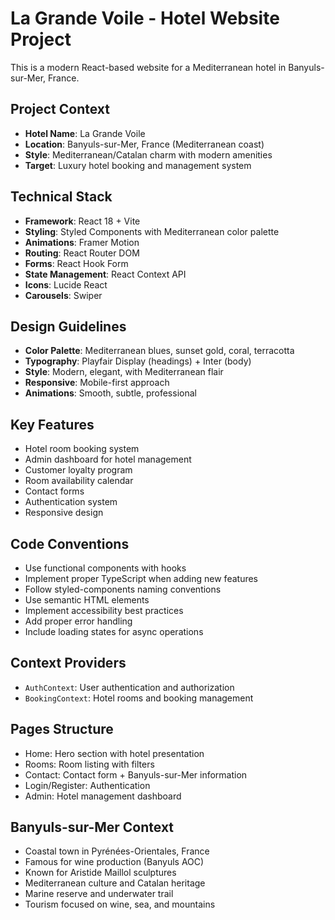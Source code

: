 <!-- Use this file to provide workspace-specific custom instructions to Copilot. For more details, visit https://code.visualstudio.com/docs/copilot/copilot-customization#_use-a-githubcopilotinstructionsmd-file -->

# La Grande Voile - Hotel Website Project

This is a modern React-based website for a Mediterranean hotel in Banyuls-sur-Mer, France.

## Project Context
- **Hotel Name**: La Grande Voile
- **Location**: Banyuls-sur-Mer, France (Mediterranean coast)
- **Style**: Mediterranean/Catalan charm with modern amenities
- **Target**: Luxury hotel booking and management system

## Technical Stack
- **Framework**: React 18 + Vite
- **Styling**: Styled Components with Mediterranean color palette
- **Animations**: Framer Motion
- **Routing**: React Router DOM
- **Forms**: React Hook Form
- **State Management**: React Context API
- **Icons**: Lucide React
- **Carousels**: Swiper

## Design Guidelines
- **Color Palette**: Mediterranean blues, sunset gold, coral, terracotta
- **Typography**: Playfair Display (headings) + Inter (body)
- **Style**: Modern, elegant, with Mediterranean flair
- **Responsive**: Mobile-first approach
- **Animations**: Smooth, subtle, professional

## Key Features
- Hotel room booking system
- Admin dashboard for hotel management
- Customer loyalty program
- Room availability calendar
- Contact forms
- Authentication system
- Responsive design

## Code Conventions
- Use functional components with hooks
- Implement proper TypeScript when adding new features
- Follow styled-components naming conventions
- Use semantic HTML elements
- Implement accessibility best practices
- Add proper error handling
- Include loading states for async operations

## Context Providers
- `AuthContext`: User authentication and authorization
- `BookingContext`: Hotel rooms and booking management

## Pages Structure
- Home: Hero section with hotel presentation
- Rooms: Room listing with filters
- Contact: Contact form + Banyuls-sur-Mer information
- Login/Register: Authentication
- Admin: Hotel management dashboard

## Banyuls-sur-Mer Context
- Coastal town in Pyrénées-Orientales, France
- Famous for wine production (Banyuls AOC)
- Known for Aristide Maillol sculptures
- Mediterranean culture and Catalan heritage
- Marine reserve and underwater trail
- Tourism focused on wine, sea, and mountains
